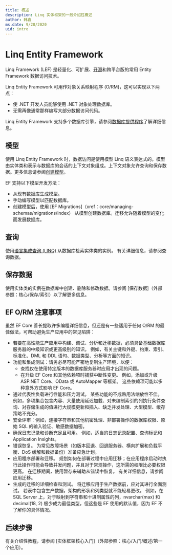 ```yaml
---
title: 概述
description: Linq 实体框架的一般介绍性概述
author: 韩鑫
ms.date: 9/20/2020
uid: intro
---
```


# Linq Entity Framework

Linq Framework (LEF) 是轻量化、可扩展、[开源](https://github.com/hanxinimm/LinqEntityFramework)和跨平台版的常用 Entity Framework 数据访问技术。


Linq Entity Framework 可用作对象关系映射程序 (O/RM)，这可以实现以下两点：

* 使 .NET 开发人员能够使用 .NET 对象处理数据库。
* 无需再像通常那样编写大部分数据访问代码。

Linq Entity Framework 支持多个数据库引擎，请参阅[数据库提供程序](xref:core/providers/index)了解详细信息。


## 模型

使用 Linq Entity Framework 时，数据访问是使用模型 Linq 语义表达式的。模型由实体类和表示与数据库的会话的上下文对象组成。上下文对象允许查询和保存数据。更多信息请参阅[创建模型](/zh-cn/modeling/)。

EF 支持以下模型开发方法：

* 从现有数据库生成模型。
* 手动编写模型以匹配数据库。
* 创建模型后，使用 [EF Migrations]（xref：core/managing-schemas/migrations/index） 从模型创建数据库。迁移允许随着模型的变化而发展数据库。

<!-- [！code-csharp[Main]（../../samples/核心/简介/模型.cs）] -->
[](../../samples/Intro/Model.cs ':include :type=code')

## 查询

使用[语言集成查询 (LINQ)](https://learn.microsoft.com/zh-cn/dotnet/csharp/programming-guide/concepts/linq/) 从数据库检索实体类的实例。 有关详细信息，请参阅查询数据。



<!-- [！code-csharp[Main]()../samples/Intro/Program.cs#Querying）] -->
[](../../samples/Intro/Program.cs ':include :type=code :fragment=Querying')


## 保存数据

使用实体类的实例在数据库中创建、删除和修改数据。请参阅 [保存数据]（外部参照：核心/保存/索引）以了解更多信息。

<!-- [！code-csharp[Main]（../../samples/Intro/Program.cs#SavingData）] -->
[](../../samples/Intro/Program.cs ':include :type=code :fragment=SavingData')


## EF O/RM 注意事项

虽然 EF Core 善长提取许多编程详细信息，但还是有一些适用于任何 O/RM 的最佳做法，可帮助避免生产应用中的常见陷阱：

* 若要在高性能生产应用中构建、调试、分析和迁移数据，必须具备基础数据库服务器的中级知识或更高级别的知识。 例如，有关主键和外键、约束、索引、标准化、DML 和 DDL 语句、数据类型、分析等方面的知识。
* 功能和集成测试：请务必尽可能严密地复制生产环境，以便：
  * 查找仅在使用特定版本的数据库服务器时应用才出现的问题。
  * 在升级 EF Core 和其他依赖项时捕获中断性变更。 例如，添加或升级 ASP.NET Core、OData 或 AutoMapper 等框架。 这些依赖项可能以多种意外方式影响 EF Core。
* 通过代表性负载进行性能和压力测试。 某些功能的不成熟用法缩放性不佳。 例如，多项集合包含内容、大量使用延迟加载、对未编制索引的列执行条件查询、对存储生成的值进行大规模更新和插入、缺乏并发处理、大型模型、缓存策略不充分。
* 安全评审：例如，连接字符串和其他机密处理、非部署操作的数据库权限、原始 SQL 的输入验证、敏感数据加密。
* 确保日志记录和诊断充足且可用。 例如，适当的日志记录配置、查询标记和 Application Insights。
* 错误恢复。 为常见故障场景（如版本回退、回退服务器、横向扩展和负载平衡、DoS 缓解和数据备份）准备应急计划。
* 应用程序部署和迁移。 规划如何在部署过程中应用迁移；在应用程序启动时执行此操作可能会导致并发问题，并且对于常规操作，这所需的权限比必要权限更高。 在迁移期间，使用暂存来辅助从错误中恢复。 有关详细信息，请参阅应用迁移。
* 生成的迁移的详细检查和测试。 将迁移应用于生产数据前，应对其进行全面测试。 若表中包含生产数据，架构的形状和列类型就不能轻易更改。 例如，在 SQL Server 上，对于映射到字符串和十进制属性的列，nvarchar(max) 和 decimal(18, 2) 极少成为最佳类型，但这些是 EF 使用的默认值，因为 EF 不了解你的具体情况。

## 后续步骤

有关介绍性教程，请参阅 [实体框架核心入门]（外部参照：核心/入门/概述/第一个应用）。